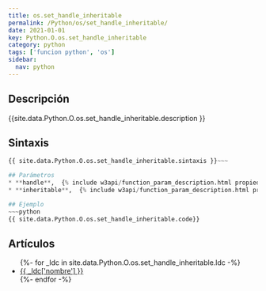 ```yaml
---
title: os.set_handle_inheritable
permalink: /Python/os/set_handle_inheritable/
date: 2021-01-01
key: Python.O.os.set_handle_inheritable
category: python
tags: ['funcion python', 'os']
sidebar: 
  nav: python
---
```


## Descripción
{{site.data.Python.O.os.set_handle_inheritable.description }}

## Sintaxis
~~~python
{{ site.data.Python.O.os.set_handle_inheritable.sintaxis }}~~~

## Parámetros
* **handle**,  {% include w3api/function_param_description.html propiedad=site.data.Python.O.os.set_handle_inheritable valor="handle" %}
* **inheritable**,  {% include w3api/function_param_description.html propiedad=site.data.Python.O.os.set_handle_inheritable valor="inheritable" %}

## Ejemplo
~~~python
{{ site.data.Python.O.os.set_handle_inheritable.code}}
~~~

## Artículos
<ul>
{%- for _ldc in site.data.Python.O.os.set_handle_inheritable.ldc -%}
   <li>
       <a href="{{_ldc['url'] }}">{{ _ldc['nombre'] }}</a>
   </li>
{%- endfor -%}
</ul>
